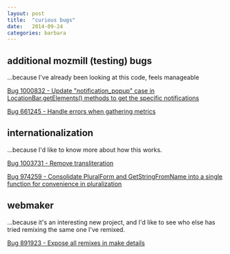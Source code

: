 ```yaml
---
layout: post
title:  "curious bugs"
date:   2014-09-24
categories: barbara
---
```


additional mozmill (testing) bugs
---------------------------------
...because I've already been looking at this code, feels manageable

[Bug 1000832 - Update "notification_popup" case in LocationBar.getElements() methods to get the specific notifications](https://bugzilla.mozilla.org/show_bug.cgi?id=1000832)

[Bug 661245 - Handle errors when gathering metrics](https://bugzilla.mozilla.org/show_bug.cgi?id=661245)

internationalization
--------------------

...because I'd like to know more about how this works.

[Bug 1003731 - Remove transliteration](https://bugzilla.mozilla.org/show_bug.cgi?id=1003731)

[Bug 974259 - Consolidate PluralForm and GetStringFromName into a single function for convenience in pluralization](https://bugzilla.mozilla.org/show_bug.cgi?id=974259)


webmaker
--------

...because it's an interesting new project, and I'd like to see who else has tried remixing the same one I've remixed.

[Bug 891923 - Expose all remixes in make details](https://bugzilla.mozilla.org/show_bug.cgi?id=891923)
